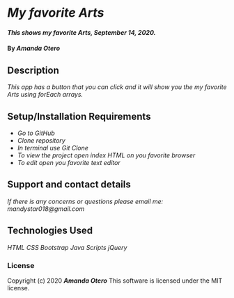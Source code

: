 # _My favorite Arts_

#### _This shows my favorite Arts, September 14, 2020._

#### By _**Amanda Otero**_

## Description

_This app has a button that you can click and it will show you the my favorite Arts using forEach arrays._

## Setup/Installation Requirements

* _Go to GitHub_
* _Clone repository_
* _In terminal use Git Clone_
* _To view the project open index HTML on you favorite browser_
* _To edit open you favorite text editor_

## Support and contact details

_If there is any concerns or questions please email me: mandystar018@gmail.com_

## Technologies Used

_HTML_
_CSS_
_Bootstrap_
_Java Scripts_
_jQuery_

### License

Copyright (c) 2020 **_Amanda Otero_**
This software is licensed under the MIT license.
